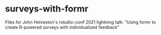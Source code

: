 # surveys-with-formr
Files for John Helveston's rstudio::conf 2021 lightning talk: "Using formr to create R-powered surveys with individualized feedback"
